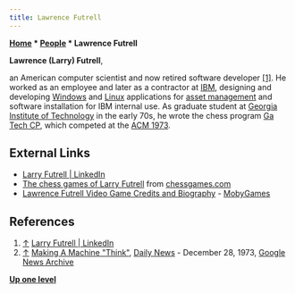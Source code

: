 ```yaml
---
title: Lawrence Futrell
---
```

**[Home](Home "Home") \* [People](People "People") \* Lawrence Futrell**


**Lawrence (Larry) Futrell**,  

an American computer scientist and now retired software developer <a id="cite-note-1" href="#cite-ref-1">[1]</a>. He worked as an employee and later as a contractor at [IBM](index.php?title=IBM&action=edit&redlink=1 "IBM (page does not exist)"), designing and developing [Windows](Windows "Windows") and [Linux](Linux "Linux") applications for [asset management](https://en.wikipedia.org/wiki/Asset_management) and software installation for IBM internal use. 
As graduate student at [Georgia Institute of Technology](Georgia_Institute_of_Technology "Georgia Institute of Technology") in the early 70s, he wrote the chess program [Ga Tech CP](Ga_Tech_CP "Ga Tech CP"), which competed at the [ACM 1973](ACM_1973 "ACM 1973").



## External Links


* [Larry Futrell | LinkedIn](https://www.linkedin.com/in/larryfutrell)
* [The chess games of Larry Futrell](http://www.chessgames.com/perl/chessplayer?pid=109409) from [chessgames.com](http://www.chessgames.com/index.html)
* [Lawrence Futrell Video Game Credits and Biography](https://www.mobygames.com/developer/sheet/view/developerId,1011119/) - [MobyGames](https://en.wikipedia.org/wiki/MobyGames)


## References


1. <a id="cite-ref-1" href="#cite-note-1">↑</a> [Larry Futrell | LinkedIn](https://www.linkedin.com/in/larryfutrell)
2. <a id="cite-ref-2" href="#cite-note-2">↑</a> [Making A Machine "Think"](https://news.google.com/newspapers?nid=1241&dat=19731228&id=-W9TAAAAIBAJ&sjid=64UDAAAAIBAJ&pg=3200,6816037), [Daily News](https://en.wikipedia.org/wiki/Daily_News_%28Kingsport%29) - December 28, 1973, [Google News Archive](https://en.wikipedia.org/wiki/Google_News_Archive)

**[Up one level](People "People")**







 
